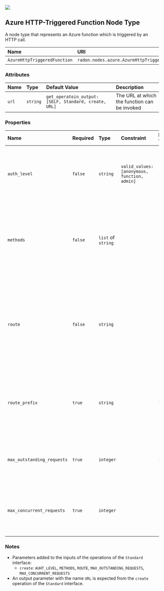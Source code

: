 ![](https://img.shields.io/badge/Status:-DEVELOPMENT-red)

## Azure HTTP-Triggered Function Node Type

A node type that represents an Azure function which is triggered by an HTTP call.

| Name | URI | Version | Derived From |
|:---- |:--- |:------- |:------------ |
| `AzureHttpTriggeredFunction` | `radon.nodes.azure.AzureHttpTriggeredFunction` | 1.0.0 | `radon.nodes.azure.AzureFunction` |

### Attributes

| Name | Type | Default Value | Description |
|:---- |:---- |:------------- |:----------- |
| `url` | `string` | `get_operatoin_output: [SELF, Standard, create, URL]` | The URL at which the function can be invoked |

### Properties

| Name | Required | Type | Constraint | Default Value | Description |
|:---- |:-------- |:---- |:---------- |:------------- |:----------- |
| `auth_level` | `false` | `string` | `valid_values: [anonymous, function, admin]` |   | Determines what keys, if any, need to be present on the request in order to invoke the function |
| `methods` | `false` | `list` of `string` |   |   | An array of the HTTP methods to which the function responds. If not specified, the function responds to all HTTP methods |
| `route` | `false` | `string` |   |   | Defines the route template, controlling to which request URLs your function responds. The default value, if none is provided, is the function name |
| `route_prefix` | `true` | `string` |   |  "api" | The route prefix that applies to all routes. Use an empty string to remove the default prefix |
| `max_outstanding_requests` | `true` | `integer` |   | 200 | The maximum number of outstanding requests that are held at any given time |
| `max_concurrent_requests` | `true` | `integer` |   | 100 | The maximum number of http functions that will be executed in parallel |

### Notes

* Parameters added to the inputs of the operations of the `Standard` interface:
    * `create`: `AUHT_LEVEL`, `METHODS`, `ROUTE`, `MAX_OUTSTANDING_REQUESTS`, `MAX_CONCURRENT_REQUESTS`
* An output parameter with the name `URL` is expected from the `create` operation of the `Standard` interface.
